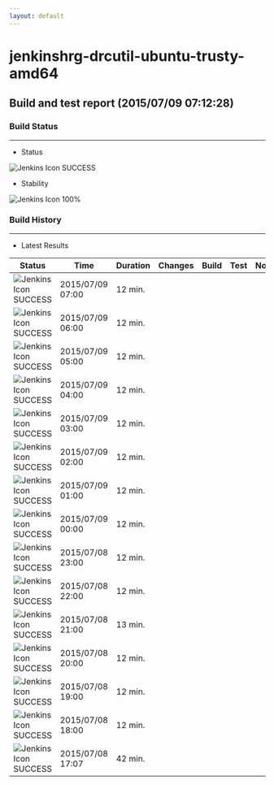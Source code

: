```yaml
---
layout: default
---
```

# jenkinshrg-drcutil-ubuntu-trusty-amd64
## Build and test report (2015/07/09 07:12:28)
### Build Status
___
* Status
  
![Jenkins Icon](http://jenkinshrg.github.io/images/48x48/blue.png)
SUCCESS
  
* Stability
  
![Jenkins Icon](http://jenkinshrg.github.io/images/48x48/health-80plus.png)
100%
  
### Build History
___
* Latest Results
  
|Status|Time|Duration|Changes|Build|Test|Note|
|---|---|---|---|---|---|---|
|![Jenkins Icon](http://jenkinshrg.github.io/images/24x24/blue.png)SUCCESS|2015/07/09 07:00|12 min.|||| |
|![Jenkins Icon](http://jenkinshrg.github.io/images/24x24/blue.png)SUCCESS|2015/07/09 06:00|12 min.|||| |
|![Jenkins Icon](http://jenkinshrg.github.io/images/24x24/blue.png)SUCCESS|2015/07/09 05:00|12 min.|||| |
|![Jenkins Icon](http://jenkinshrg.github.io/images/24x24/blue.png)SUCCESS|2015/07/09 04:00|12 min.|||| |
|![Jenkins Icon](http://jenkinshrg.github.io/images/24x24/blue.png)SUCCESS|2015/07/09 03:00|12 min.|||| |
|![Jenkins Icon](http://jenkinshrg.github.io/images/24x24/blue.png)SUCCESS|2015/07/09 02:00|12 min.|||| |
|![Jenkins Icon](http://jenkinshrg.github.io/images/24x24/blue.png)SUCCESS|2015/07/09 01:00|12 min.|||| |
|![Jenkins Icon](http://jenkinshrg.github.io/images/24x24/blue.png)SUCCESS|2015/07/09 00:00|12 min.|||| |
|![Jenkins Icon](http://jenkinshrg.github.io/images/24x24/blue.png)SUCCESS|2015/07/08 23:00|12 min.|||| |
|![Jenkins Icon](http://jenkinshrg.github.io/images/24x24/blue.png)SUCCESS|2015/07/08 22:00|12 min.|||| |
|![Jenkins Icon](http://jenkinshrg.github.io/images/24x24/blue.png)SUCCESS|2015/07/08 21:00|13 min.|||| |
|![Jenkins Icon](http://jenkinshrg.github.io/images/24x24/blue.png)SUCCESS|2015/07/08 20:00|12 min.|||| |
|![Jenkins Icon](http://jenkinshrg.github.io/images/24x24/blue.png)SUCCESS|2015/07/08 19:00|12 min.|||| |
|![Jenkins Icon](http://jenkinshrg.github.io/images/24x24/blue.png)SUCCESS|2015/07/08 18:00|12 min.|||| |
|![Jenkins Icon](http://jenkinshrg.github.io/images/24x24/blue.png)SUCCESS|2015/07/08 17:07|42 min.|||| |
